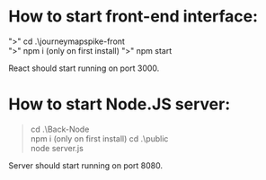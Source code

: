 <b><h1>How to start front-end interface:</h1></b>

">" cd .\journeymapspike-front\
">" npm i (only on first install)
">" npm start

React should start running on port 3000.

<b><h1>How to start Node.JS server:</h1></b>

> cd .\Back-Node\
> npm i (only on first install)
> cd .\public\
> node server.js

Server should start running on port 8080.
